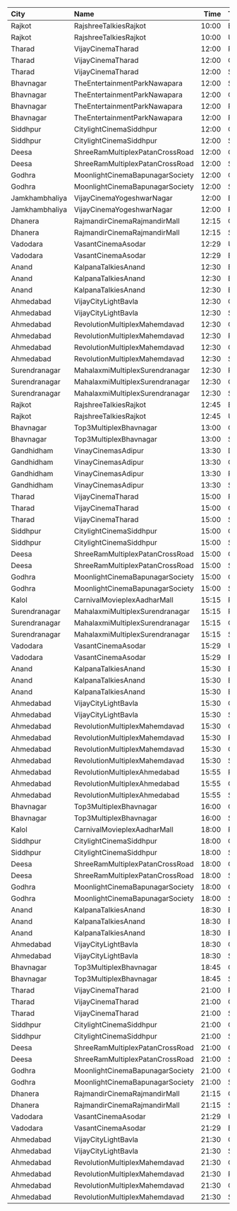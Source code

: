 | City           | Name                            |  Time | Type            | Price | Capacity | Booked |
| :------------- | :------------------------------ | ----: | :-------------- | ----: | -------: | -----: |
| Rajkot         | RajshreeTalkiesRajkot           | 10:00 | Balcony         |  120₹ |      100 |      0 |
| Rajkot         | RajshreeTalkiesRajkot           | 10:00 | Upper           |  100₹ |      100 |      0 |
| Tharad         | VijayCinemaTharad               | 12:00 | Premium         |  100₹ |      100 |      0 |
| Tharad         | VijayCinemaTharad               | 12:00 | Gold            |   80₹ |      100 |      0 |
| Tharad         | VijayCinemaTharad               | 12:00 | Silver          |   60₹ |      100 |      0 |
| Bhavnagar      | TheEntertainmentParkNawapara    | 12:00 | Silver          |  100₹ |       34 |      0 |
| Bhavnagar      | TheEntertainmentParkNawapara    | 12:00 | Gold            |  100₹ |      156 |      0 |
| Bhavnagar      | TheEntertainmentParkNawapara    | 12:00 | Platinum        |  120₹ |       34 |      0 |
| Bhavnagar      | TheEntertainmentParkNawapara    | 12:00 | Royal           |  200₹ |       14 |      0 |
| Siddhpur       | CitylightCinemaSiddhpur         | 12:00 | Gold            |  100₹ |       72 |     32 |
| Siddhpur       | CitylightCinemaSiddhpur         | 12:00 | Silver          |   80₹ |       20 |      0 |
| Deesa          | ShreeRamMultiplexPatanCrossRoad | 12:00 | Gold            |  100₹ |      169 |      0 |
| Deesa          | ShreeRamMultiplexPatanCrossRoad | 12:00 | Silver          |  100₹ |       38 |      0 |
| Godhra         | MoonlightCinemaBapunagarSociety | 12:00 | Gold            |   80₹ |      148 |      0 |
| Godhra         | MoonlightCinemaBapunagarSociety | 12:00 | Silver          |   80₹ |      102 |      0 |
| Jamkhambhaliya | VijayCinemaYogeshwarNagar       | 12:00 | Balcony         |   80₹ |      100 |     51 |
| Jamkhambhaliya | VijayCinemaYogeshwarNagar       | 12:00 | First           |   70₹ |      227 |    114 |
| Dhanera        | RajmandirCinemaRajmandirMall    | 12:15 | Gold            |  130₹ |      103 |     35 |
| Dhanera        | RajmandirCinemaRajmandirMall    | 12:15 | Silver          |  130₹ |       75 |      0 |
| Vadodara       | VasantCinemaAsodar              | 12:29 | Upper           |   50₹ |      512 |      0 |
| Vadodara       | VasantCinemaAsodar              | 12:29 | Balcony         |   60₹ |      218 |      0 |
| Anand          | KalpanaTalkiesAnand             | 12:30 | Box             |  110₹ |      100 |      0 |
| Anand          | KalpanaTalkiesAnand             | 12:30 | Balcony         |   90₹ |      100 |      0 |
| Anand          | KalpanaTalkiesAnand             | 12:30 | Executive       |   80₹ |      100 |      0 |
| Ahmedabad      | VijayCityLightBavla             | 12:30 | Gold            |  100₹ |      100 |      0 |
| Ahmedabad      | VijayCityLightBavla             | 12:30 | Silver          |   80₹ |      100 |      0 |
| Ahmedabad      | RevolutionMultiplexMahemdavad   | 12:30 | Couple          |  200₹ |      100 |      0 |
| Ahmedabad      | RevolutionMultiplexMahemdavad   | 12:30 | Platinum        |  160₹ |      100 |      0 |
| Ahmedabad      | RevolutionMultiplexMahemdavad   | 12:30 | Golden          |  140₹ |      100 |      0 |
| Ahmedabad      | RevolutionMultiplexMahemdavad   | 12:30 | Silver          |  120₹ |      100 |      0 |
| Surendranagar  | MahalaxmiMultiplexSurendranagar | 12:30 | Platinum        |  150₹ |       11 |      0 |
| Surendranagar  | MahalaxmiMultiplexSurendranagar | 12:30 | Gold            |  120₹ |       64 |      0 |
| Surendranagar  | MahalaxmiMultiplexSurendranagar | 12:30 | Silver          |  100₹ |      105 |      0 |
| Rajkot         | RajshreeTalkiesRajkot           | 12:45 | Balcony         |  120₹ |      100 |      0 |
| Rajkot         | RajshreeTalkiesRajkot           | 12:45 | Upper           |  100₹ |      100 |      0 |
| Bhavnagar      | Top3MultiplexBhavnagar          | 13:00 | Gold            |   80₹ |      100 |      0 |
| Bhavnagar      | Top3MultiplexBhavnagar          | 13:00 | Silver          |   80₹ |      100 |      0 |
| Gandhidham     | VinayCinemasAdipur              | 13:30 | Diamond         |   99₹ |      100 |      0 |
| Gandhidham     | VinayCinemasAdipur              | 13:30 | Gold            |   79₹ |       77 |      0 |
| Gandhidham     | VinayCinemasAdipur              | 13:30 | Platinum        |   99₹ |       35 |      0 |
| Gandhidham     | VinayCinemasAdipur              | 13:30 | Silver          |   79₹ |       41 |      0 |
| Tharad         | VijayCinemaTharad               | 15:00 | Premium         |  100₹ |      100 |      0 |
| Tharad         | VijayCinemaTharad               | 15:00 | Gold            |   80₹ |      100 |      0 |
| Tharad         | VijayCinemaTharad               | 15:00 | Silver          |   60₹ |      100 |      0 |
| Siddhpur       | CitylightCinemaSiddhpur         | 15:00 | Gold            |  100₹ |       72 |     32 |
| Siddhpur       | CitylightCinemaSiddhpur         | 15:00 | Silver          |   80₹ |       20 |      0 |
| Deesa          | ShreeRamMultiplexPatanCrossRoad | 15:00 | Gold            |  100₹ |      169 |      0 |
| Deesa          | ShreeRamMultiplexPatanCrossRoad | 15:00 | Silver          |  100₹ |       38 |      0 |
| Godhra         | MoonlightCinemaBapunagarSociety | 15:00 | Gold            |   80₹ |      148 |      0 |
| Godhra         | MoonlightCinemaBapunagarSociety | 15:00 | Silver          |   80₹ |      102 |      0 |
| Kalol          | CarnivalMovieplexAadharMall     | 15:15 | PlatinumOffline |  110₹ |       50 |     25 |
| Surendranagar  | MahalaxmiMultiplexSurendranagar | 15:15 | Platinum        |  150₹ |       11 |      0 |
| Surendranagar  | MahalaxmiMultiplexSurendranagar | 15:15 | Gold            |  120₹ |       64 |      0 |
| Surendranagar  | MahalaxmiMultiplexSurendranagar | 15:15 | Silver          |  100₹ |      105 |      0 |
| Vadodara       | VasantCinemaAsodar              | 15:29 | Upper           |   50₹ |      512 |      0 |
| Vadodara       | VasantCinemaAsodar              | 15:29 | Balcony         |   60₹ |      218 |      0 |
| Anand          | KalpanaTalkiesAnand             | 15:30 | Box             |  110₹ |      100 |      0 |
| Anand          | KalpanaTalkiesAnand             | 15:30 | Balcony         |   90₹ |      100 |      0 |
| Anand          | KalpanaTalkiesAnand             | 15:30 | Executive       |   80₹ |      100 |      0 |
| Ahmedabad      | VijayCityLightBavla             | 15:30 | Gold            |  100₹ |      100 |      0 |
| Ahmedabad      | VijayCityLightBavla             | 15:30 | Silver          |   80₹ |      100 |      0 |
| Ahmedabad      | RevolutionMultiplexMahemdavad   | 15:30 | Couple          |  200₹ |      100 |      0 |
| Ahmedabad      | RevolutionMultiplexMahemdavad   | 15:30 | Platinum        |  160₹ |      100 |      0 |
| Ahmedabad      | RevolutionMultiplexMahemdavad   | 15:30 | Golden          |  140₹ |      100 |      0 |
| Ahmedabad      | RevolutionMultiplexMahemdavad   | 15:30 | Silver          |  120₹ |      100 |      0 |
| Ahmedabad      | RevolutionMultiplexAhmedabad    | 15:55 | PlatinumClass   |  170₹ |      100 |      0 |
| Ahmedabad      | RevolutionMultiplexAhmedabad    | 15:55 | GoldenClass     |  150₹ |      100 |      0 |
| Ahmedabad      | RevolutionMultiplexAhmedabad    | 15:55 | SilverClass     |  120₹ |      100 |      0 |
| Bhavnagar      | Top3MultiplexBhavnagar          | 16:00 | Gold            |   80₹ |      100 |      0 |
| Bhavnagar      | Top3MultiplexBhavnagar          | 16:00 | Silver          |   80₹ |      100 |      0 |
| Kalol          | CarnivalMovieplexAadharMall     | 18:00 | PlatinumOffline |  110₹ |       50 |     25 |
| Siddhpur       | CitylightCinemaSiddhpur         | 18:00 | Gold            |  100₹ |       72 |     32 |
| Siddhpur       | CitylightCinemaSiddhpur         | 18:00 | Silver          |   80₹ |       20 |      0 |
| Deesa          | ShreeRamMultiplexPatanCrossRoad | 18:00 | Gold            |  100₹ |      169 |      0 |
| Deesa          | ShreeRamMultiplexPatanCrossRoad | 18:00 | Silver          |  100₹ |       38 |      0 |
| Godhra         | MoonlightCinemaBapunagarSociety | 18:00 | Gold            |   80₹ |      148 |      0 |
| Godhra         | MoonlightCinemaBapunagarSociety | 18:00 | Silver          |   80₹ |      102 |      0 |
| Anand          | KalpanaTalkiesAnand             | 18:30 | Box             |  110₹ |      100 |      0 |
| Anand          | KalpanaTalkiesAnand             | 18:30 | Balcony         |   90₹ |      100 |      0 |
| Anand          | KalpanaTalkiesAnand             | 18:30 | Executive       |   80₹ |      100 |      0 |
| Ahmedabad      | VijayCityLightBavla             | 18:30 | Gold            |  100₹ |      100 |      0 |
| Ahmedabad      | VijayCityLightBavla             | 18:30 | Silver          |   80₹ |      100 |      0 |
| Bhavnagar      | Top3MultiplexBhavnagar          | 18:45 | Gold            |   80₹ |      100 |      0 |
| Bhavnagar      | Top3MultiplexBhavnagar          | 18:45 | Silver          |   80₹ |      100 |      0 |
| Tharad         | VijayCinemaTharad               | 21:00 | Premium         |  100₹ |      100 |      0 |
| Tharad         | VijayCinemaTharad               | 21:00 | Gold            |   80₹ |      100 |      0 |
| Tharad         | VijayCinemaTharad               | 21:00 | Silver          |   60₹ |      100 |      0 |
| Siddhpur       | CitylightCinemaSiddhpur         | 21:00 | Gold            |  100₹ |       72 |     32 |
| Siddhpur       | CitylightCinemaSiddhpur         | 21:00 | Silver          |   80₹ |       20 |      0 |
| Deesa          | ShreeRamMultiplexPatanCrossRoad | 21:00 | Gold            |  100₹ |      169 |      0 |
| Deesa          | ShreeRamMultiplexPatanCrossRoad | 21:00 | Silver          |  100₹ |       38 |      0 |
| Godhra         | MoonlightCinemaBapunagarSociety | 21:00 | Gold            |   80₹ |      148 |      0 |
| Godhra         | MoonlightCinemaBapunagarSociety | 21:00 | Silver          |   80₹ |      102 |      0 |
| Dhanera        | RajmandirCinemaRajmandirMall    | 21:15 | Gold            |  130₹ |      103 |     35 |
| Dhanera        | RajmandirCinemaRajmandirMall    | 21:15 | Silver          |  130₹ |       75 |      0 |
| Vadodara       | VasantCinemaAsodar              | 21:29 | Upper           |   50₹ |      512 |      0 |
| Vadodara       | VasantCinemaAsodar              | 21:29 | Balcony         |   60₹ |      218 |      0 |
| Ahmedabad      | VijayCityLightBavla             | 21:30 | Gold            |  100₹ |      100 |      0 |
| Ahmedabad      | VijayCityLightBavla             | 21:30 | Silver          |   80₹ |      100 |      0 |
| Ahmedabad      | RevolutionMultiplexMahemdavad   | 21:30 | Couple          |  200₹ |      100 |      0 |
| Ahmedabad      | RevolutionMultiplexMahemdavad   | 21:30 | Platinum        |  160₹ |      100 |      0 |
| Ahmedabad      | RevolutionMultiplexMahemdavad   | 21:30 | Golden          |  140₹ |      100 |      0 |
| Ahmedabad      | RevolutionMultiplexMahemdavad   | 21:30 | Silver          |  120₹ |      100 |      0 |